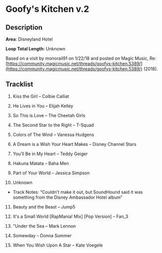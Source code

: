 # Goofy's Kitchen v.2

## Description

**Area**: Disneyland Hotel

**Loop Total Length**: Unknown

Based on a visit by monorail91 on 1/22/18 and posted on Magic Music, Re: [https://community.magicmusic.net/threads/goofys-kitchen.5389/](https://community.magicmusic.net/threads/goofys-kitchen.5389/) (2018).

## Tracklist

1. Kiss the Girl – Colbie Calliat


2. He Lives in You – Elijah Kelley


3. So This is Love – The Cheetah Girls


4. The Second Star to the Right – T-Squad


5. Colors of The Wind – Vanessa Hudgens


6. A Dream is a Wish Your Heart Makes – Disney Channel Stars


7. You’ll Be in My Heart – Teddy Geiger


8. Hakuna Matata – Baha Men


9. Part of Your World – Jessica Simpson


10. Unknown
- Track Notes: “Couldn't make it out, but SoundHound said it was something from the Disney Ambassador Hotel album”

11. Beauty and the Beast – Jump5


12. It's a Small World [RapMania! Mix] [Pop Version] – Fan_3


13. "Under the Sea – Mark Lennon


14. Somewday – Donna Summer


15. When You Wish Upon A Star – Kate Voegele


